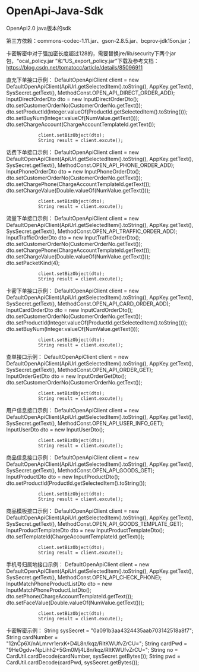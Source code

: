 # OpenApi-Java-Sdk
OpenApi2.0 java版本的sdk  

第三方依赖：commons-codec-1.11.jar、gson-2.8.5.jar、bcprov-jdk15on.jar；  

卡密解密中对于强加密长度超过128的，需要替换jre/lib/security下两个jar包，“ocal_policy.jar ”和“US_export_policy.jar”下载及参考文档：https://blog.csdn.net/tomatocc/article/details/85096911
  
直充下单接口示例：
	DefaultOpenApiClient client =
                        new DefaultOpenApiClient(ApiUrl.getSelectedItem().toString(), AppKey.getText(), SysSecret.getText(), MethodConst.OPEN_API_DIRECT_ORDER_ADD);
                InputDirectOrderDto dto = new InputDirectOrderDto();
                dto.setCustomerOrderNo(CustomerOrderNo.getText());
                dto.setProductId(Integer.valueOf(ProductId.getSelectedItem().toString()));
                dto.setBuyNum(Integer.valueOf(NumValue.getText()));
                dto.setChargeAccount(ChargeAccountTemplateId.getText());

                client.setBizObject(dto);
                String result = client.excute();

话费下单接口示例：
	DefaultOpenApiClient client =
                        new DefaultOpenApiClient(ApiUrl.getSelectedItem().toString(), AppKey.getText(), SysSecret.getText(), MethodConst.OPEN_API_PHONE_ORDER_ADD);
                InputPhoneOrderDto dto = new InputPhoneOrderDto();
                dto.setCustomerOrderNo(CustomerOrderNo.getText());
                dto.setChargePhone(ChargeAccountTemplateId.getText());
                dto.setChargeValue(Double.valueOf(NumValue.getText()));

                client.setBizObject(dto);
                String result = client.excute();

流量下单接口示例：
	DefaultOpenApiClient client =
                        new DefaultOpenApiClient(ApiUrl.getSelectedItem().toString(), AppKey.getText(), SysSecret.getText(), MethodConst.OPEN_API_TRAFFIC_ORDER_ADD);
                InputTrafficOrderDto dto = new InputTrafficOrderDto();
                dto.setCustomerOrderNo(CustomerOrderNo.getText());
                dto.setChargePhone(ChargeAccountTemplateId.getText());
                dto.setChargeValue(Double.valueOf(NumValue.getText()));
                dto.setPacketKind(4);

                client.setBizObject(dto);
                String result = client.excute();

卡密下单接口示例：
	DefaultOpenApiClient client =
                        new DefaultOpenApiClient(ApiUrl.getSelectedItem().toString(), AppKey.getText(), SysSecret.getText(), MethodConst.OPEN_API_CARD_ORDER_ADD);
                InputCardOrderDto dto = new InputCardOrderDto();
                dto.setCustomerOrderNo(CustomerOrderNo.getText());
                dto.setProductId(Integer.valueOf(ProductId.getSelectedItem().toString()));
                dto.setBuyNum(Integer.valueOf(NumValue.getText()));

                client.setBizObject(dto);
                String result = client.excute();

查单接口示例：
	DefaultOpenApiClient client =
                        new DefaultOpenApiClient(ApiUrl.getSelectedItem().toString(), AppKey.getText(), SysSecret.getText(), MethodConst.OPEN_API_ORDER_GET);
                InputOrderGetDto dto = new InputOrderGetDto();
                dto.setCustomerOrderNo(CustomerOrderNo.getText());

                client.setBizObject(dto);
                String result = client.excute();

用户信息接口示例：
	DefaultOpenApiClient client =
                        new DefaultOpenApiClient(ApiUrl.getSelectedItem().toString(), AppKey.getText(), SysSecret.getText(), MethodConst.OPEN_API_USER_INFO_GET);
                InputUserDto dto = new InputUserDto();

                client.setBizObject(dto);
                String result = client.excute();

商品信息接口示例：
	DefaultOpenApiClient client =
                        new DefaultOpenApiClient(ApiUrl.getSelectedItem().toString(), AppKey.getText(), SysSecret.getText(), MethodConst.OPEN_API_GOODS_GET);
                InputProductDto dto = new InputProductDto();
                dto.setProductId(ProductId.getSelectedItem().toString());

                client.setBizObject(dto);
                String result = client.excute();

商品模板接口示例：
	DefaultOpenApiClient client =
                        new DefaultOpenApiClient(ApiUrl.getSelectedItem().toString(), AppKey.getText(), SysSecret.getText(), MethodConst.OPEN_API_GOODS_TEMPLATE_GET);
                InputProductTemplateDto dto = new InputProductTemplateDto();
                dto.setTemplateId(ChargeAccountTemplateId.getText());

                client.setBizObject(dto);
                String result = client.excute();       

手机号归属地接口示例：
	DefaultOpenApiClient client =
                        new DefaultOpenApiClient(ApiUrl.getSelectedItem().toString(), AppKey.getText(), SysSecret.getText(), MethodConst.OPEN_API_CHECK_PHONE);
                InputMatchPhoneProductListDto dto = new InputMatchPhoneProductListDto();
                dto.setPhone(ChargeAccountTemplateId.getText());
                dto.setFaceValue(Double.valueOf(NumValue.getText()));

                client.setBizObject(dto);
                String result = client.excute();                                         

卡密解密示例：
	String sysSecret = "0a091b3aa4324435aab703142518a8f7";
    String cardNumber = "12nCp6X/nALmrvr1erxK+D4L8n/kqz/RItKWUfvZrCU=";
    String cardPwd = "9HeOgdv+NpLihh2+5Gm0Mj4L8n/kqz/RItKWUfvZrCU=";
    String no = CardUtil.cardDecode(cardNumber, sysSecret.getBytes());
    String pwd = CardUtil.cardDecode(cardPwd, sysSecret.getBytes());